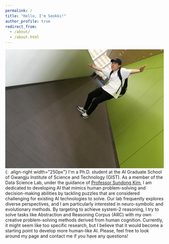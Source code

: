 ```yaml
---
permalink: /
title: "Hello, I'm Seokki!"
author_profile: true
redirect_from: 
  - /about/
  - /about.html
---
```


![Illustration of ARC](/images/photo_of_me.JPG){: .align-right width="250px"}
I'm a Ph.D. student at the AI Graduate School of Gwangju Institute of Science and Technology (GIST). As a member of the Data Science Lab, under the guidance of [Professor Sundong Kim](http://www.sundong.kim), I am dedicated to developing AI that mimics human problem-solving and decision-making abilities by tackling puzzles that are considered challenging for existing AI technologies to solve. Our lab frequently explores diverse perspectives, and I am particularly interested in neuro-symbolic and evolutionary methods. By targeting to achieve system-2 reasoning, I try to solve tasks like Abstraction and Reasoning Corpus (ARC) with my own creative problem-solving methods derived from human cognition. Currently, it might seem like too specific research, but I believe that it would become a starting point to develop more human-like AI. Please, feel free to look around my page and contact me if you have any questions!
